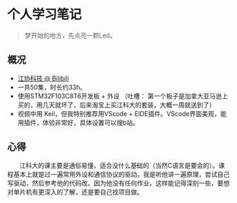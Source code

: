# 个人学习笔记

> 梦开始的地方，先点亮一颗Led。

## 概况

* [江协科技 @ Bilibili](https://www.bilibili.com/video/BV1th411z7sn)
* 一共50集，时长约33h。
* 使用STM32F103C8T6开发板 + 外设 （吐槽： 第一个板子是加拿大亚马逊上买的，用几天就坏了，后来淘宝上买江科大的套装，大概一周就送到了）
* 视频中用 Keil，但我特别推荐用VScode + EIDE插件。VScode界面美观，能用插件，体验非常好，具体设置可以搜b站。

## 心得
&nbsp;&nbsp;&nbsp;&nbsp;&nbsp;&nbsp;
江科大的课主要是通俗易懂，适合没什么基础的（当然C语言是要会的）。课程基本上就是过一遍常用外设和通信协议的驱动。我是听他讲一遍原理，尝试自己写驱动，然后参考他的代码改。因为他没有任何作业，这样能记得深刻一些，要想对单片机有更深入的了解，还是要自己找项目做。


